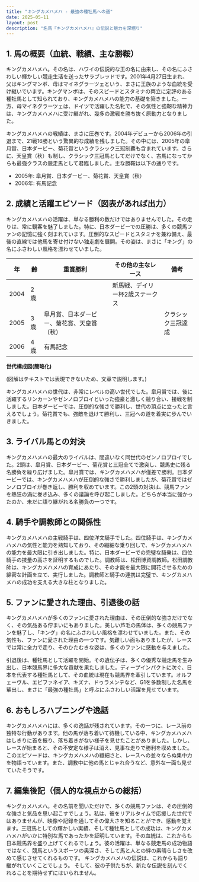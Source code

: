 ```yaml
---
title: "キングカメハメハ - 最強の種牡馬への道"
date: 2025-05-11
layout: post
description: "名馬『キングカメハメハ』の伝説と魅力を深堀り"
---
```


## 1. 馬の概要（血統、戦績、主な勝鞍）

キングカメハメハ。その名は、ハワイの伝説的な王の名に由来し、その名にふさわしい輝かしい競走生活を送ったサラブレッドです。2001年4月27日生まれ、父はキングマンボ、母はマイネグラーツェという、まさに王族のような血統を受け継いでいます。キングマンボは、そのスピードとスタミナの両立に定評のある種牡馬として知られており、キングカメハメハの能力の基礎を築きました。一方、母マイネグラーツェは、ドイツで活躍した名牝で、その気性と強靭な精神力は、キングカメハメハに受け継がれ、幾多の激戦を勝ち抜く原動力となりました。

キングカメハメハの戦績は、まさに圧巻です。2004年デビューから2006年の引退まで、21戦16勝という驚異的な成績を残しました。その中には、2005年の皐月賞、日本ダービー、菊花賞というクラシック三冠制覇も含まれています。さらに、天皇賞（秋）も制し、クラシック三冠馬としてだけでなく、古馬になってからも最強クラスの競走馬として君臨しました。主な勝鞍は以下の通りです。

* 2005年: 皐月賞、日本ダービー、菊花賞、天皇賞（秋）
* 2006年: 有馬記念


## 2. 成績と活躍エピソード（図表があれば出力）

キングカメハメハの活躍は、単なる勝利の数だけではありませんでした。その走りは、常に観客を魅了しました。特に、日本ダービーでの圧勝は、多くの競馬ファンの記憶に強く刻まれています。圧倒的なスピードとスタミナを兼ね備え、最後の直線では他馬を寄せ付けない独走劇を展開。その姿は、まさに「キング」の名にふさわしい風格を漂わせていました。

| 年 | 齢 | 重賞勝利 | その他の主なレース | 備考 |
|---|---|---|---|---|
| 2004 | 2歳 |  | 新馬戦、デイリー杯2歳ステークス |  |
| 2005 | 3歳 | 皐月賞、日本ダービー、菊花賞、天皇賞（秋） |  | クラシック三冠達成 |
| 2006 | 4歳 | 有馬記念 |  |  |


**世代構成図(簡略化)**

(図解はテキストでは表現できないため、文章で説明します。)

キングカメハメハの世代は、非常にレベルの高い世代でした。皐月賞では、後に活躍するリンカーンやゼンノロブロイといった強豪と激しく競り合い、接戦を制しました。日本ダービーでは、圧倒的な強さで勝利し、世代の頂点に立ったと言えるでしょう。菊花賞でも、強敵を退けて勝利し、三冠への道を着実に歩んでいきました。


## 3. ライバル馬との対決

キングカメハメハの最大のライバルは、間違いなく同世代のゼンノロブロイでした。2頭は、皐月賞、日本ダービー、菊花賞と三冠全てで激突し、競馬史に残る名勝負を繰り広げました。皐月賞では、キングカメハメハが僅差で勝利。日本ダービーでは、キングカメハメハが圧倒的な強さで勝利しましたが、菊花賞ではゼンノロブロイが巻き返し、勝利を収めています。この2頭の対決は、競馬ファンを熱狂の渦に巻き込み、多くの議論を呼び起こしました。どちらが本当に強かったのか、未だに語り継がれる名勝負の一つです。


## 4. 騎手や調教師との関係性

キングカメハメハの主戦騎手は、四位洋文騎手でした。四位騎手は、キングカメハメハの気性と能力を熟知しており、その繊細な乗り回しで、キングカメハメハの能力を最大限に引き出しました。特に、日本ダービーでの完璧な騎乗は、四位騎手の技量の高さを証明するものでした。調教師は、松田博資調教師。松田調教師は、キングカメハメハの育成にあたり、その才能を最大限に開花させるための綿密な計画を立て、実行しました。調教師と騎手の連携は完璧で、キングカメハメハの成功を支える大きな柱となりました。


## 5. ファンに愛された理由、引退後の話

キングカメハメハが多くのファンに愛された理由は、その圧倒的な強さだけでなく、その気品ある佇まいにもありました。美しい芦毛の馬体は、多くの競馬ファンを魅了し、「キング」の名にふさわしい風格を漂わせていました。また、その気性も、ファンに愛された理由の一つです。気難しい面もありましたが、レースでは常に全力で走り、そのひたむきな姿は、多くのファンに感動を与えました。

引退後は、種牡馬として活躍を開始。その遺伝子は、多くの優秀な競走馬を生み出し、日本競馬界に多大な貢献を果たしました。ディープインパクトに次ぐ、日本を代表する種牡馬として、その血統は現在も競馬界を牽引しています。オルフェーヴル、エピファネイア、キズナ、ドゥラメンテなど、G1を多数制した名馬を輩出し、まさに「最強の種牡馬」と呼ぶにふさわしい活躍を見せています。


## 6. おもしろハプニングや逸話

キングカメハメハには、多くの逸話が残されています。その一つに、レース前の独特な行動があります。他の馬が落ち着いて待機している中、キングカメハメハはしきりに首を振り、落ち着きがない様子を見せたことがありました。しかし、レースが始まると、その不安定な様子は消え、見事な走りで勝利を収めました。このエピソードは、キングカメハメハの繊細さと、レースへの並々ならぬ集中力を物語っています。また、調教中に他の馬とじゃれ合うなど、意外な一面も見せていたそうです。


## 7. 編集後記（個人的な視点からの総括）

キングカメハメハ。その名前を聞いただけで、多くの競馬ファンは、その圧倒的な強さと気品を思い起こすでしょう。私は、彼をリアルタイムで応援した世代ではありませんが、映像や記録を通してその偉大さを知ることができ、感動を覚えます。三冠馬としての輝かしい実績、そして種牡馬としての成功は、キングカメハメハがいかに特別な馬であったかを証明しています。その血統は、これからも日本競馬界を盛り上げてくれるでしょう。彼の活躍は、単なる競走馬の成功物語ではなく、競馬というスポーツの奥深さ、そして馬と人との絆の素晴らしさを改めて感じさせてくれるものです。  キングカメハメハの伝説は、これからも語り継がれていくことでしょう。  そして、彼の子供たちが、新たな伝説を刻んでくれることを期待せずにはいられません。
